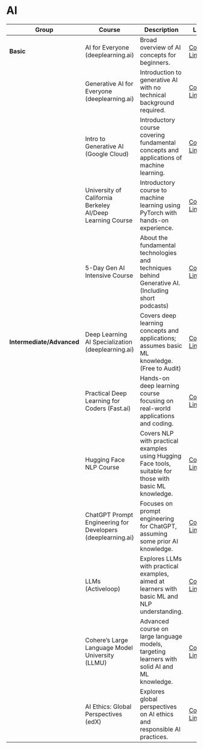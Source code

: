 # AI
| Group                 | Course                                  | Description                                                                                  | Link                                                                 | 
|-----------------------|-----------------------------------------|----------------------------------------------------------------------------------------------|----------------------------------------------------------------------|
| **Basic**            | AI for Everyone (deeplearning.ai)       | Broad overview of AI concepts for beginners.                                                | [Course Link](https://www.deeplearning.ai/courses/ai-for-everyone/)                 |
|                       | Generative AI for Everyone (deeplearning.ai) | Introduction to generative AI with no technical background required.                        | [Course Link](https://www.deeplearning.ai/courses/generative-ai-for-everyone/)                |
|                       | Intro to Generative AI (Google Cloud)  | Introductory course covering fundamental concepts and applications of machine learning.      | [Course Link](https://www.cloudskillsboost.google/paths/118?utm_source=cgc&utm_medium=website&utm_campaign=evergreen)          | 
|                       | University of California Berkeley AI/Deep Learning Course | Introductory course to machine learning using PyTorch with hands-on experience.             | [Course Link](https://www.youtube.com/playlist?list=PL_iWQOsE6TfVmKkQHucjPAoRtIJYt8a5A)              |
|                       | 5-Day Gen AI Intensive Course | About the fundamental technologies and techniques behind Generative AI. (Including short podcasts)            | [Course Link](https://www.kaggle.com/learn-guide/5-day-genai)              |
|**Intermediate/Advanced** | Deep Learning AI Specialization (deeplearning.ai) | Covers deep learning concepts and applications; assumes basic ML knowledge. (Free to Audit)                 | [Course Link](https://www.coursera.org/specializations/deep-learning?action=enroll) |
|                       | Practical Deep Learning for Coders (Fast.ai) | Hands-on deep learning course focusing on real-world applications and coding.               | [Course Link](https://example.com/practical-deep-learning)         |
|                       | Hugging Face NLP Course              | Covers NLP with practical examples using Hugging Face tools, suitable for those with basic ML knowledge. | [Course Link](https://example.com/hugging-face-nlp-course)         | 
|                       | ChatGPT Prompt Engineering for Developers (deeplearning.ai) | Focuses on prompt engineering for ChatGPT, assuming some prior AI knowledge.                | [Course Link](https://example.com/chatgpt-prompt-engineering)      |
|                       | LLMs (Activeloop)                      | Explores LLMs with practical examples, aimed at learners with basic ML and NLP understanding. | [Course Link](https://example.com/llms)                            | 
|                       | Cohere’s Large Language Model University (LLMU) | Advanced course on large language models, targeting learners with solid AI and ML knowledge. | [Course Link](https://example.com/llmu)                            | 
|                       | AI Ethics: Global Perspectives (edX)   | Explores global perspectives on AI ethics and responsible AI practices.                      | [Course Link](https://example.com/ai-ethics-global)                | 


